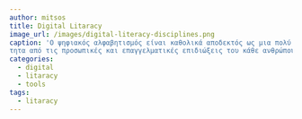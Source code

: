 ```yaml
---
author: mitsos
title: Digital Litaracy
image_url: /images/digital-literacy-disciplines.png
caption: 'Ο ψηφιακός αλφαβητισμός είναι καθολικά αποδεκτός ως μια πολύ βασική δεξιότητα, ανεξάρ-
τητα από τις προσωπικές και επαγγελματικές επιδιώξεις του κάθε ανθρώπου.'
categories:
  - digital
  - litaracy
  - tools
tags:
  - litaracy
---
```

